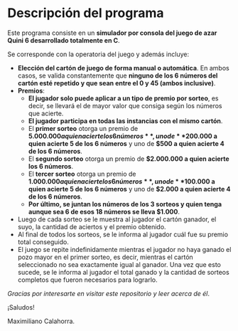 # Descripción del programa
Este programa consiste en un **simulador por consola del juego de azar Quini 6 desarrollado totalmente en C**.

Se corresponde con la operatoria del juego y además incluye:
- **Elección del cartón de juego de forma manual o automática**. En ambos casos, se valida constantemente que **ninguno de los 6 números del cartón esté repetido y que sean entre el 0 y 45 (ambos inclusive)**.
- **Premios**:
  - **El jugador solo puede aplicar a un tipo de premio por sorteo**, es decir, se llevará el de mayor valor que consiga según los números que acierte.
  - **El jugador participa en todas las instancias con el mismo cartón**.
  - El **primer sorteo** otorga un premio de **$5.000.000 a quien acierte los 6 números**, uno de **$200.000 a quien acierte 5 de los 6 números** y uno de **$500 a quien acierte 4 de los 6 números**. 
  - El **segundo sorteo** otorga un premio de **$2.000.000 a quien acierte los 6 números**.
  - El **tercer sorteo** otorga un premio de **$1.000.000 a quien acierte los 6 números**, uno de **$100.000 a quien acierte 5 de los 6 números** y uno de **$2.000 a quien acierte 4 de los 6 números**.
  - **Por último, se juntan los números de los 3 sorteos y quien tenga aunque sea 6 de esos 18 números se lleva $1.000**.
- Luego de cada sorteo se le muestra al jugador el cartón ganador, el suyo, la cantidad de aciertos y el premio obtenido.
- Al final de todos los sorteos, se le informa al jugador cuál fue su premio total conseguido.  
- El juego se repite indefinidamente mientras el jugador no haya ganado el pozo mayor en el primer sorteo, es decir, mientras el cartón seleccionado no sea exactamente igual al ganador.
  Una vez que esto sucede, se le informa al jugador el total ganado y la cantidad de sorteos completos que fueron necesarios para lograrlo.

*Gracias por interesarte en visitar este repositorio y leer acerca de él*.

¡Saludos!

Maximiliano Calahorra.
